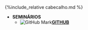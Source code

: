 {%include_relative cabecalho.md %}
* **SEMINÁRIOS**
  * ![GitHub Mark](/seminario/imagens/GitHub-Mark-32px.png)[**GITHUB**](/seminario/github/)
